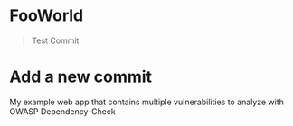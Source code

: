 # FooWorld
> Test Commit 

# Add a new commit
My example web app that contains multiple vulnerabilities to analyze with OWASP Dependency-Check
